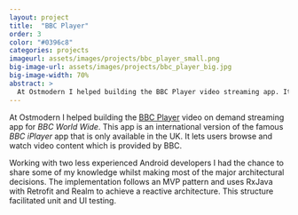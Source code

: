 ```yaml
---
layout: project
title:  "BBC Player"
order: 3
color: "#0396c8"
categories: projects
imageurl: assets/images/projects/bbc_player_small.png
big-image-url: assets/images/projects/bbc_player_big.jpg
big-image-width: 70%
abstract: >
  At Ostmodern I helped building the BBC Player video streaming app. It lets users watch tv shows or download episodes on smartphones and tablets.
---
```


At Ostmodern I helped building the [BBC Player](https://play.google.com/store/apps/details?id=com.bbc.tve&hl=en) video on demand streaming app for <em>BBC World Wide</em>. This app is an international version of the famous <em>BBC iPlayer</em> app that is only available in the UK. It lets users browse and watch video content which is provided by BBC.

Working with two less experienced Android developers I had the chance to share some of my knowledge whilst making most of the major architectural decisions. The implementation follows an MVP pattern and uses RxJava with Retrofit and Realm to achieve a reactive architecture. This structure facilitated unit and UI testing.
